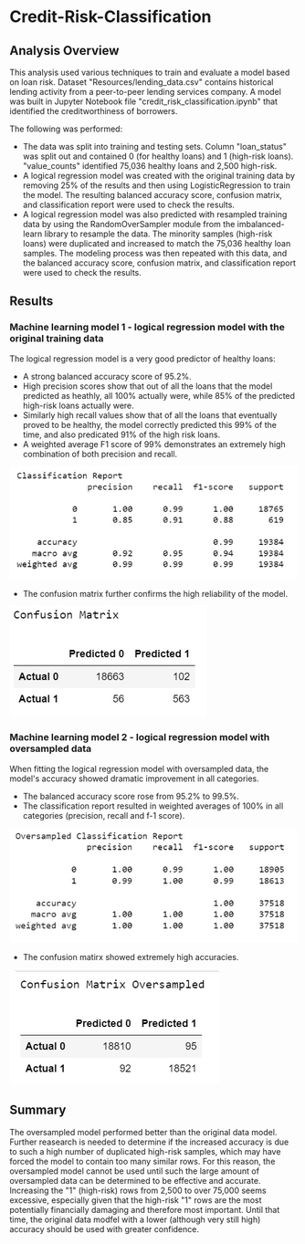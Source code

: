 # Credit-Risk-Classification

## Analysis Overview

This analysis used various techniques to train and evaluate a model based on loan risk. Dataset "Resources/lending_data.csv" contains historical lending activity from a peer-to-peer lending services company. A model was built in Jupyter Notebook file "credit_risk_classification.ipynb" that identified the creditworthiness of borrowers.  

The following was performed:
* The data was split into training and testing sets. Column "loan_status" was split out and contained 0 (for healthy loans) and 1 (high-risk loans). "value_counts" identified 75,036 healthy loans and 2,500 high-risk.
* A logical regression model was created with the original training data by removing 25% of the results and then using LogisticRegression to train the model. The resulting balanced accuracy score, confusion matrix, and classification report were used to check the results.
* A logical regression model was also predicted with resampled training data by using the RandomOverSampler module from the imbalanced-learn library to resample the data. The minority samples (high-risk loans) were duplicated and increased to match the 75,036 healthy loan samples. The modeling process was then repeated with this data, and the balanced accuracy score, confusion matrix, and classification report were used to check the results.

## Results

### Machine learning model 1 - logical regression model with the original training data

The logical regression model is a very good predictor of healthy loans:  

  * A strong balanced accuracy score of 95.2%.
  * High precision scores show that out of all the loans that the model predicted as heathly, all 100% actually were, while 85% of the predicted high-risk loans actually were.
  * Similarly high recall values show that of all the loans that eventually proved to be healthy, the model correctly predicted this 99% of the time, and also predicated 91% of the high risk loans.
  * A weighted average F1 score of 99% demonstrates an extremely high combination of both precision and recall.

   ![Classification Report - Original](/Images/Classification_Report_Original.jpg "Classification_Report_Original")

  * The confusion matrix further confirms the high reliability of the model.

  ![Confusion Matrix - Original](/Images/Confusion_Matrix_Original.jpg "Confusion Matrix - Original")


### Machine learning model 2 - logical regression model with oversampled data

When fitting the logical regression model with oversampled data, the model's accuracy showed dramatic improvement in all categories.  

  * The balanced accuracy score rose from 95.2% to 99.5%.
  * The classification report resulted in weighted averages of 100% in all categories (precision, recall and f-1 score).

   ![Classification Report - Oversampled](/Images/Classification_Report_Oversampled.jpg "Classification_Report_Oversampled")

  * The confusion matirx showed extremely high accuracies.

  ![Confusion Matrix - Oversampled](/Images/Confusion_Matrix_Oversampled.jpg "Confusion Matrix - Oversampled")

## Summary

The oversampled model performed better than the original data model. Further reasearch is needed to determine if the increased accuracy is due to such a high number of duplicated high-risk samples, which may have forced the model to contain too many similar rows. For this reason, the oversampled model cannot be used until such the large amount of oversampled data can be determined to be effective and accurate. Increasing the "1" (high-risk) rows from 2,500 to over 75,000 seems excessive, especially given that the high-risk "1" rows are the most potentially financially damaging and therefore most important. Until that time, the original data modfel with a lower (although very still high) accuracy should be used with greater confidence.
